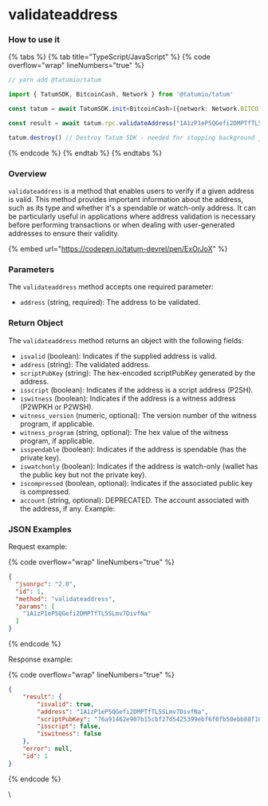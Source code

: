 # validateaddress

### How to use it

{% tabs %}
{% tab title="TypeScript/JavaScript" %}
{% code overflow="wrap" lineNumbers="true" %}
```typescript
// yarn add @tatumio/tatum

import { TatumSDK, BitcoinCash, Network } from '@tatumio/tatum'

const tatum = await TatumSDK.init<BitcoinCash>({network: Network.BITCOIN_CASH})

const result = await tatum.rpc.validateAddress("1A1zP1eP5QGefi2DMPTfTL5SLmv7DivfNa")

tatum.destroy() // Destroy Tatum SDK - needed for stopping background jobs
```
{% endcode %}
{% endtab %}
{% endtabs %}

### Overview <a href="#overview" id="overview"></a>

`validateaddress` is a method that enables users to verify if a given address is valid. This method provides important information about the address, such as its type and whether it's a spendable or watch-only address. It can be particularly useful in applications where address validation is necessary before performing transactions or when dealing with user-generated addresses to ensure their validity.

{% embed url="https://codepen.io/tatum-devrel/pen/ExOrJoX" %}

### Parameters <a href="#parameters" id="parameters"></a>

The `validateaddress` method accepts one required parameter:

* `address` (string, required): The address to be validated.

### Return Object <a href="#return-object" id="return-object"></a>

The `validateaddress` method returns an object with the following fields:

* `isvalid` (boolean): Indicates if the supplied address is valid.
* `address` (string): The validated address.
* `scriptPubKey` (string): The hex-encoded scriptPubKey generated by the address.
* `isscript` (boolean): Indicates if the address is a script address (P2SH).
* `iswitness` (boolean): Indicates if the address is a witness address (P2WPKH or P2WSH).
* `witness_version` (numeric, optional): The version number of the witness program, if applicable.
* `witness_program` (string, optional): The hex value of the witness program, if applicable.
* `isspendable` (boolean): Indicates if the address is spendable (has the private key).
* `iswatchonly` (boolean): Indicates if the address is watch-only (wallet has the public key but not the private key).
* `iscompressed` (boolean, optional): Indicates if the associated public key is compressed.
* `account` (string, optional): DEPRECATED. The account associated with the address, if any. Example:

### JSON Examples

Request example:

{% code overflow="wrap" lineNumbers="true" %}
```json
{
  "jsonrpc": "2.0",
  "id": 1,
  "method": "validateaddress",
  "params": [
    "1A1zP1eP5QGefi2DMPTfTL5SLmv7DivfNa"
  ]
}
```
{% endcode %}

Response example:

{% code overflow="wrap" lineNumbers="true" %}
```json
{
    "result": {
        "isvalid": true,
        "address": "1A1zP1eP5QGefi2DMPTfTL5SLmv7DivfNa",
        "scriptPubKey": "76a91462e907b15cbf27d5425399ebf6f0fb50ebb88f1888ac",
        "isscript": false,
        "iswitness": false
    },
    "error": null,
    "id": 1
}
```
{% endcode %}

\
